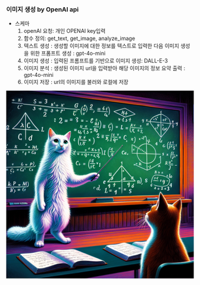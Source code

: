 ### 이미지 생성 by OpenAI api 
- 스케마 
    1. openAI 요청: 개인 OPENAI key입력
    2. 함수 정의: get_text, get_image, analyze_image
    3. 텍스트 생성 : 생성할 이미지에 대한 정보를 텍스트로 입력한 다음 이미지 생성을 위한 프폼프트 생성 : gpt-4o-mini 
    4. 이미지 생성 : 입력된 프롬프트를 기반으로 이미지 생성: DALL-E-3 
    5. 이미지 분석 : 생성된 이미지 url을 입력받아 해당 이미지의 정보 요약 출력 : gpt-4o-mini
    6. 이미지 저장 : url의 이미지를 불러와 로컬에 저장

![생성된 이미지 예시](https://github.com/haebo9/for_AI/blob/main/my_project/250217_API_openAI_img_gen/result/DALE_image_cat6.png)